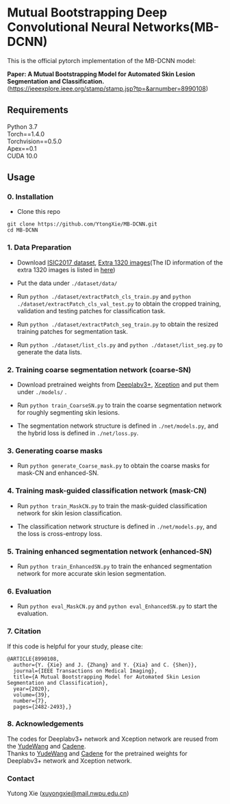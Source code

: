# Mutual Bootstrapping Deep Convolutional Neural Networks(MB-DCNN)

This is the official pytorch implementation of the MB-DCNN model:<br />

**Paper: A Mutual Bootstrapping Model for Automated Skin Lesion Segmentation and Classification.** 
(https://ieeexplore.ieee.org/stamp/stamp.jsp?tp=&arnumber=8990108) 

## Requirements
Python 3.7<br />
Torch==1.4.0<br />
Torchvision==0.5.0<br />
Apex==0.1<br />
CUDA 10.0<br />

## Usage

### 0. Installation
* Clone this repo
```
git clone https://github.com/YtongXie/MB-DCNN.git
cd MB-DCNN
```
### 1. Data Preparation
* Download [ISIC2017 dataset](https://challenge.kitware.com/#challenge/583f126bcad3a51cc66c8d9a), [Extra 1320 images](https://www.isic-archive.com/#!/topWithHeader/onlyHeaderTop/gallery?filter=%5B%5D)(The ID information of the extra 1320 images is listed in [here](https://drive.google.com/file/d/1XkXPqxT5zJb0OJogsbtb_pCNlwv5qm4m/view?usp=sharing)) <br/>

* Put the data under `./dataset/data/` 

* Run `python ./dataset/extractPatch_cls_train.py` and `python ./dataset/extractPatch_cls_val_test.py` to obtain the cropped training, validation and testing patches for classification task.

* Run `python ./dataset/extractPatch_seg_train.py` to obtain the resized training patches for segmentation task.

* Run `python ./dataset/list_cls.py` and `python ./dataset/list_seg.py` to generate the data lists.

### 2. Training coarse segmentation network (coarse-SN)
* Download pretrained weights from [Deeplabv3+](https://drive.google.com/file/d/11lgslZ4ayeYZTUQ99Ccu5hpgAWzfLPqj/view), [Xception](http://data.lip6.fr/cadene/pretrainedmodels/xception-43020ad28.pth) and put them under `./models/`  .

* Run `python train_CoarseSN.py` to train the coarse segmentation network for roughly segmenting skin lesions.

* The segmentation network structure is defined in `./net/models.py`, and the hybrid loss is defined in `./net/loss.py`.

### 3. Generating coarse masks
* Run `python generate_Coarse_mask.py` to obtain the coarse masks for mask-CN and enhanced-SN.

### 4. Training mask-guided classification network (mask-CN)
* Run `python train_MaskCN.py` to train the mask-guided classification network for skin lesion classification.

* The classification network structure is defined in `./net/models.py`, and the loss is cross-entropy loss.

### 5. Training enhanced segmentation network (enhanced-SN)
* Run `python train_EnhancedSN.py` to train the enhanced segmentation network for more accurate skin lesion segmentation.

### 6. Evaluation
* Run `python eval_MaskCN.py` and `python eval_EnhancedSN.py` to start the evaluation.

### 7. Citation
If this code is helpful for your study, please cite:

```
@ARTICLE{8990108,
  author={Y. {Xie} and J. {Zhang} and Y. {Xia} and C. {Shen}},
  journal={IEEE Transactions on Medical Imaging}, 
  title={A Mutual Bootstrapping Model for Automated Skin Lesion Segmentation and Classification}, 
  year={2020},
  volume={39},
  number={7},
  pages={2482-2493},}
```

### 8. Acknowledgements
The codes for Deeplabv3+ network and Xception network are reused from the [YudeWang](https://github.com/YudeWang/deeplabv3plus-pytorch) and [Cadene](https://github.com/Cadene/pretrained-models.pytorch).<br />
Thanks to [YudeWang](https://github.com/YudeWang/deeplabv3plus-pytorch) and [Cadene](https://github.com/Cadene/pretrained-models.pytorch) for the pretrained weights for Deeplabv3+ network and Xception network.

### Contact
Yutong Xie (xuyongxie@mail.nwpu.edu.cn)
